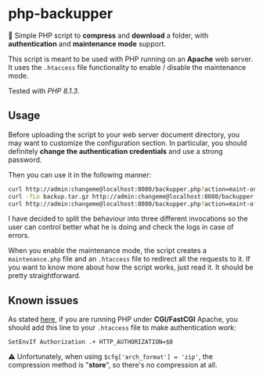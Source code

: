 # php-backupper

:elephant: Simple PHP script to **compress** and **download** a folder, with **authentication** and **maintenance mode** support.

This script is meant to be used with PHP running on an **Apache** web server. It uses the `.htaccess` file functionality to enable / disable the maintenance mode.

Tested with _PHP 8.1.3_.

## Usage

Before uploading the script to your web server document directory, you may want to customize the configuration section. In particular, you should definitely **change the authentication credentials** and use a strong password.

Then you can use it in the following manner:

```bash
curl http://admin:changeme@localhost:8080/backupper.php?action=maint-on
curl -fLo backup.tar.gz http://admin:changeme@localhost:8080/backupper.php?action=backup
curl http://admin:changeme@localhost:8080/backupper.php?action=maint-off
```

I have decided to split the behaviour into three different invocations so the user can control better what he is doing and check the logs in case of errors.

When you enable the maintenance mode, the script creates a `maintenance.php` file and an `.htaccess` file to redirect all the requests to it. If you want to know more about how the script works, just read it. It should be pretty straightforward.

## Known issues

As stated [here](https://www.php.net/manual/en/features.http-auth.php#114877), if you are running PHP under **CGI/FastCGI** Apache, you should add this line to your `.htaccess` file to make authentication work:

```
SetEnvIf Authorization .+ HTTP_AUTHORIZATION=$0
```

:warning: Unfortunately, when using `$cfg['arch_format'] = 'zip'`, the compression method is "**store**", so there's no compression at all.
